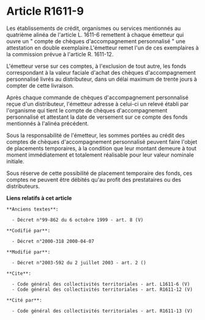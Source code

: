 # Article R1611-9

Les établissements de crédit, organismes ou services mentionnés au quatrième alinéa de l'article L. 1611-6 remettent à chaque
émetteur qui ouvre un " compte de chèques d'accompagnement personnalisé " une attestation en double exemplaire.L'émetteur
remet l'un de ces exemplaires à la commission prévue à l'article R. 1611-12.

L'émetteur verse sur ces comptes, à l'exclusion de tout autre, les fonds correspondant à la valeur faciale d'achat des
chèques d'accompagnement personnalisé livrés au distributeur, dans un délai maximum de trente jours à compter de cette
livraison. 

Après chaque commande de chèques d'accompagnement personnalisé reçue d'un distributeur, l'émetteur adresse à celui-ci un
relevé établi par l'organisme qui tient le compte de chèques d'accompagnement personnalisé et attestant la date de versement
sur ce compte des fonds mentionnés à l'alinéa précédent. 

Sous la responsabilité de l'émetteur, les sommes portées au crédit des comptes de chèques d'accompagnement personnalisé
peuvent faire l'objet de placements temporaires, à la condition que leur montant demeure à tout moment immédiatement et
totalement réalisable pour leur valeur nominale initiale. 

Sous réserve de cette possibilité de placement temporaire des fonds, ces comptes ne peuvent être débités qu'au profit des
prestataires ou des distributeurs.

**Liens relatifs à cet article**

	**Anciens textes**:

	  - Décret n°99-862 du 6 octobre 1999 - art. 8 (V)

	**Codifié par**:

	  - Décret n°2000-318 2000-04-07

	**Modifié par**:

	  - Décret n°2003-592 du 2 juillet 2003 - art. 2 ()

	**Cite**:

	  - Code général des collectivités territoriales - art. L1611-6 (V)
	  - Code général des collectivités territoriales - art. R1611-12 (V)

	**Cité par**:

	  - Code général des collectivités territoriales - art. R1611-13 (V)
